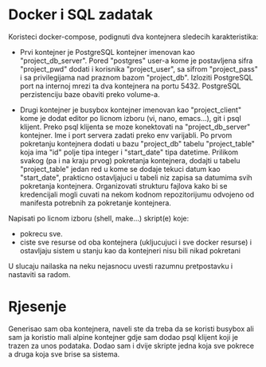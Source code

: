 # Docker i SQL zadatak

Koristeci docker-compose, podignuti dva kontejnera sledecih karakteristika:

-   Prvi kontejner je PostgreSQL kontejner imenovan kao "project_db_server". Pored "postgres" user-a kome je postavljena sifra "project_pwd" dodati i korisnika "project_user", sa sifrom "project_pass" i sa privilegijama nad praznom bazom "project_db". Izloziti PostgreSQL port na internoj mrezi ta dva kontejnera na portu 5432. PostgreSQL perzistenciju baze obaviti preko volume-a.
    
-   Drugi kontejner je busybox kontejner imenovan kao "project_client" kome je dodat editor po licnom izboru (vi, nano, emacs...), git i psql klijent. Preko psql klijenta se moze konektovati na "project_db_server" kontejner. Ime i port servera zadati preko env varijabli. Po prvom pokretanju kontejnera dodati u bazu "project_db" tabelu "project_table" koja ima "id" polje tipa integer i "start_date" tipa datetime. Prilikom svakog (pa i na kraju prvog) pokretanja kontejnera, dodajti u tabelu "project_table" jedan red u kome se dodaje tekuci datum kao "start_date", prakticno ostavljajuci u tabeli niz zapisa sa datumima svih pokretanja kontejnera. Organizovati strukturu fajlova kako bi se kredencijali mogli cuvati na nekom kodnom repozitorijumu odvojeno od manifesta potrebnih za pokretanje kontejnera.
    

Napisati po licnom izboru (shell, make...) skript(e) koje:

-   pokrecu sve.
-   ciste sve resurse od oba kontejnera (ukljucujuci i sve docker resurse) i ostavljaju sistem u stanju kao da kontejneri nisu bili nikad pokretani

U slucaju nailaska na neku nejasnocu uvesti razumnu pretpostavku i nastaviti sa radom.

# Rjesenje

Generisao sam oba kontejnera, naveli ste da treba da se koristi busybox ali sam ja koristio mali alpine kontejner gdje sam dodao psql klijent koji je trazen za unos podataka. Dodao sam i dvije skripte jedna koja sve pokrece a druga koja sve brise sa sistema.
